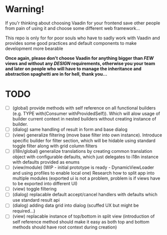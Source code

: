 # Warning!
If you'r thinking about choosing Vaadin for your frontend save other people from pain 
of using it and choose some different web framework...

This repo is only for for poor souls who have to sadly work with Vaadin and provides
some good practices and default components to make development more bearable

**Once again, please don't choose Vaadin for anything bigger than *FEW* views and without 
any *DESIGN* requirements, otherwise you your team and later on people who will have to manage
the inheritance and abstraction spaghetti are in for hell, thank you...**

# TODO
- [ ] (global) provide methods with self reference on all functional builders (e.g. TYPE with(Consumer<TYPE> withProvidedSelf)). Which will alow usage of builder current context in nested builders without creating instance of builder.
- [ ] (dialog) same handling of result in form and base dialog
- [ ] (view) generalize filtering (move base filter into own instance). Introduce specific builder for filter section, which will be hidable using standard toggle filter along with grid column filters
- [ ] (i18n/global) generalize translations by creating common translation object with configurable defaults, which just delegates to i18n instance with defaults provided as enums
- [ ] (view/module) (WIP - initial prototype is ready - DynamicViewLoader and using profiles to enable local one) Research how to split app into multiple modules (exported ui is not a problem, problem is if views have to be exported into different UI)
- [ ] (view) toggle filtering
- [ ] (dialog) replacable default accept/cancel handlers with defaults which use standard result api
- [ ] (dialog) adding data grid into dialog (scuffed UX but might be required...)
- [ ] (view) replacable instance of top/bottom in split view (introduction of self reference method should make it easy as both top and bottom methods should have root context during creation)

